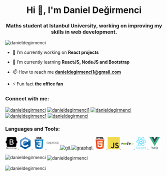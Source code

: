 <h1 align="center">Hi 👋, I'm Daniel Değirmenci</h1>
<h3 align="center">Maths student at Istanbul University, working on improving my skills in web development.</h3>

<p align="left"> <img src="https://komarev.com/ghpvc/?username=danieldegirmenci&label=Profile%20views&color=0e75b6&style=flat" alt="danieldegirmenci" /> </p>


- 🔭 I’m currently working on **React projects**

- 🌱 I’m currently learning **ReactJS, NodeJS and Bootstrap**

- 📫 How to reach me **danieldegirmenci1@gmail.com**

- ⚡ Fun fact **the office fan**

<h3 align="left">Connect with me:</h3>
<p align="left">
<a href="https://dev.to/dani̇eldegi̇rmenci̇" target="blank"><img align="center" src="https://raw.githubusercontent.com/rahuldkjain/github-profile-readme-generator/master/src/images/icons/Social/devto.svg" alt="dani̇eldegi̇rmenci̇" height="30" width="40" /></a>
<a href="https://linkedin.com/in/danieldegirmenci1" target="blank"><img align="center" src="https://raw.githubusercontent.com/rahuldkjain/github-profile-readme-generator/master/src/images/icons/Social/linked-in-alt.svg" alt="danieldegirmenci1" height="30" width="40" /></a>
<a href="https://stackoverflow.com/users/danieldegirmenci" target="blank"><img align="center" src="https://raw.githubusercontent.com/rahuldkjain/github-profile-readme-generator/master/src/images/icons/Social/stack-overflow.svg" alt="danieldegirmenci" height="30" width="40" /></a>
<a href="https://www.hackerrank.com/danieldegirmenc1" target="blank"><img align="center" src="https://raw.githubusercontent.com/rahuldkjain/github-profile-readme-generator/master/src/images/icons/Social/hackerrank.svg" alt="danieldegirmenc1" height="30" width="40" /></a>
<a href="https://www.leetcode.com/danieldegirmenci" target="blank"><img align="center" src="https://raw.githubusercontent.com/rahuldkjain/github-profile-readme-generator/master/src/images/icons/Social/leet-code.svg" alt="danieldegirmenci" height="30" width="40" /></a>
</p>

<h3 align="left">Languages and Tools:</h3>
<p align="left"> <a href="https://getbootstrap.com" target="_blank" rel="noreferrer"> <img src="https://raw.githubusercontent.com/devicons/devicon/master/icons/bootstrap/bootstrap-plain-wordmark.svg" alt="bootstrap" width="40" height="40"/> </a> <a href="https://www.cprogramming.com/" target="_blank" rel="noreferrer"> <img src="https://raw.githubusercontent.com/devicons/devicon/master/icons/c/c-original.svg" alt="c" width="40" height="40"/> </a> <a href="https://www.w3schools.com/css/" target="_blank" rel="noreferrer"> <img src="https://raw.githubusercontent.com/devicons/devicon/master/icons/css3/css3-original-wordmark.svg" alt="css3" width="40" height="40"/> </a> <a href="https://expressjs.com" target="_blank" rel="noreferrer"> <img src="https://raw.githubusercontent.com/devicons/devicon/master/icons/express/express-original-wordmark.svg" alt="express" width="40" height="40"/> </a> <a href="https://git-scm.com/" target="_blank" rel="noreferrer"> <img src="https://www.vectorlogo.zone/logos/git-scm/git-scm-icon.svg" alt="git" width="40" height="40"/> </a> <a href="https://graphql.org" target="_blank" rel="noreferrer"> <img src="https://www.vectorlogo.zone/logos/graphql/graphql-icon.svg" alt="graphql" width="40" height="40"/> </a> <a href="https://www.w3.org/html/" target="_blank" rel="noreferrer"> <img src="https://raw.githubusercontent.com/devicons/devicon/master/icons/html5/html5-original-wordmark.svg" alt="html5" width="40" height="40"/> </a> <a href="https://developer.mozilla.org/en-US/docs/Web/JavaScript" target="_blank" rel="noreferrer"> <img src="https://raw.githubusercontent.com/devicons/devicon/master/icons/javascript/javascript-original.svg" alt="javascript" width="40" height="40"/> </a> <a href="https://nodejs.org" target="_blank" rel="noreferrer"> <img src="https://raw.githubusercontent.com/devicons/devicon/master/icons/nodejs/nodejs-original-wordmark.svg" alt="nodejs" width="40" height="40"/> </a> <a href="https://reactjs.org/" target="_blank" rel="noreferrer"> <img src="https://raw.githubusercontent.com/devicons/devicon/master/icons/react/react-original-wordmark.svg" alt="react" width="40" height="40"/> </a> <a href="https://vuejs.org/" target="_blank" rel="noreferrer"> <img src="https://raw.githubusercontent.com/devicons/devicon/master/icons/vuejs/vuejs-original-wordmark.svg" alt="vuejs" width="40" height="40"/> </a> </p>

<p><img align="left" src="https://github-readme-stats.vercel.app/api/top-langs?username=danieldegirmenci&show_icons=true&locale=en&layout=compact" alt="danieldegirmenci" /></p>

<p>&nbsp;<img align="center" src="https://github-readme-stats.vercel.app/api?username=danieldegirmenci&show_icons=true&locale=en" alt="danieldegirmenci" /></p>

<p><img align="center" src="https://github-readme-streak-stats.herokuapp.com/?user=danieldegirmenci&" alt="danieldegirmenci" /></p>
